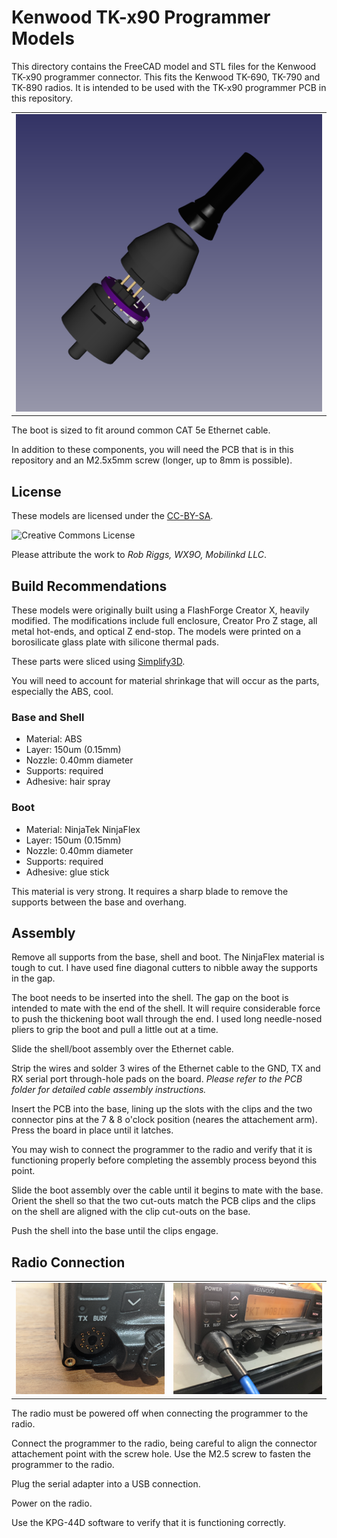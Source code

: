 # Kenwood TK-x90 Programmer Models

This directory contains the FreeCAD model and STL files for the Kenwood
TK-x90 programmer connector.  This fits the Kenwood TK-690, TK-790 and
TK-890 radios.  It is intended to be used with the TK-x90 programmer
PCB in this repository.

<table>
  <tr>
    <td> <img src="Programmer.png" alt="Exlpoded View" style="width: 500px;"/> </td>
  </tr>
</table>

The boot is sized to fit around common CAT 5e Ethernet cable.

In addition to these components, you will need the PCB that is in this
repository and an M2.5x5mm screw (longer, up to 8mm is possible).

## License

These models are licensed under the [CC-BY-SA](http://creativecommons.org/licenses/by-sa/4.0/).

<img alt="Creative Commons License" style="border-width:0" src="https://i.creativecommons.org/l/by-sa/4.0/88x31.png" />

Please attribute the work to *Rob Riggs, WX9O, Mobilinkd LLC*.

## Build Recommendations

These models were originally built using a FlashForge Creator X, heavily
modified.  The modifications include full enclosure, Creator Pro Z stage,
all metal hot-ends, and optical Z end-stop.  The models were printed on a
borosilicate glass plate with silicone thermal pads.

These parts were sliced using [Simplify3D](https://www.simplify3d.com/).

You will need to account for material shrinkage that will occur as the
parts, especially the ABS, cool.

### Base and Shell

 * Material: ABS
 * Layer: 150um (0.15mm)
 * Nozzle: 0.40mm diameter
 * Supports: required
 * Adhesive: hair spray

### Boot

 * Material: NinjaTek NinjaFlex
 * Layer: 150um (0.15mm)
 * Nozzle: 0.40mm diameter
 * Supports: required
 * Adhesive: glue stick

This material is very strong.  It requires a sharp blade to remove the supports
between the base and overhang.

## Assembly

Remove all supports from the base, shell and boot.  The NinjaFlex
material is tough to cut.  I have used fine diagonal cutters to nibble
away the supports in the gap.

The boot needs to be inserted into the shell.  The gap on the boot is
intended to mate with the end of the shell.  It will require considerable
force to push the thickening boot wall through the end.  I used long
needle-nosed pliers to grip the boot and pull a little out at a time.

Slide the shell/boot assembly over the Ethernet cable.

Strip the wires and solder 3 wires of the Ethernet cable to the GND,
TX and RX serial port through-hole pads on the board.  *Please refer
to the PCB folder for detailed cable assembly instructions.*

Insert the PCB into the base, lining up the slots with the clips and the
two connector pins at the 7 & 8 o'clock position (neares the attachement
arm).  Press the board in place until it latches.

You may wish to connect the programmer to the radio and verify that it
is functioning properly before completing the assembly process beyond
this point.

Slide the boot assembly over the cable until it begins to mate with the
base.  Orient the shell so that the two cut-outs match the PCB clips
and the clips on the shell are aligned with the clip cut-outs on the base.

Push the shell into the base until the clips engage.

## Radio Connection

<table>
  <tr>
    <td> <img src="RadioConnector.png" alt="Radio Connector" style="width: 500px;"/> </td>
    <td> <img src="ProgrammerAttached.png" alt="Programmer Attached" style="width: 500px;"/> </td>
  </tr>
</table>

The radio must be powered off when connecting the programmer to the radio.

Connect the programmer to the radio, being careful to align the connector
attachement point with the screw hole.  Use the M2.5 screw to fasten the
programmer to the radio.

Plug the serial adapter into a USB connection.

Power on the radio.

Use the KPG-44D software to verify that it is functioning correctly.

